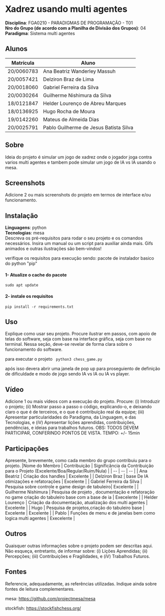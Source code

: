 # Xadrez usando multi agentes

**Disciplina**: FGA0210 - PARADIGMAS DE PROGRAMAÇÃO - T01 <br>
**Nro do Grupo (de acordo com a Planilha de Divisão dos Grupos)**: 04<br>
**Paradigma**: Sistema multi agentes<br>

## Alunos
|Matrícula | Aluno |
| -- | -- |
| 20/0060783  |  Ana Beatriz Wanderley Massuh |
| 20/0057421  |  Delziron Braz de Lima |
| 20/0018060  |  Gabriel Ferreira da Silva |
| 20/0030264  |  Guilherme Nishimura da Silva |
| 18/0121847  |  Helder Lourenço de Abreu Marques |
| 18/0136925  |  Hugo Rocha de Moura |
| 19/0142260  |  Mateus de Almeida Dias |
| 20/0025791  |  Pablo Guilherme de Jesus Batista Silva |

## Sobre 

Ideia do projeto é simular um jogo de xadrez onde o jogador joga contra varios multi agentes e tambem pode simular um jogo de IA vs IA usando o mesa.

## Screenshots
Adicione 2 ou mais screenshots do projeto em termos de interface e/ou funcionamento.

## Instalação 
**Linguagens**: python<br>
**Tecnologias**: mesa<br>
Descreva os pré-requisitos para rodar o seu projeto e os comandos necessários.
Insira um manual ou um script para auxiliar ainda mais.
Gifs animados e outras ilustrações são bem-vindos!

verifique os requisitos para execução sendo:
pacote de instalador basico do python "pip"

#### 1- Atualize o cache do pacote
```sudo apt update```

#### 2- instale os requisitos
```pip install -r requirements.txt```

## Uso 
Explique como usar seu projeto.
Procure ilustrar em passos, com apoio de telas do software, seja com base na interface gráfica, seja com base no terminal.
Nessa seção, deve-se revelar de forma clara sobre o funcionamento do software.

para executar o projeto 
``` python3 chess_game.py```

após isso devera abrir uma janela de pop up para proseguiento de definição de dificuldade e modo de jogo sendo IA vs IA ou IA vs player.

## Vídeo
Adicione 1 ou mais vídeos com a execução do projeto.
Procure: 
(i) Introduzir o projeto;
(ii) Mostrar passo a passo o código, explicando-o, e deixando claro o que é de terceiros, e o que é contribuição real da equipe;
(iii) Apresentar particularidades do Paradigma, da Linguagem, e das Tecnologias, e
(iV) Apresentar lições aprendidas, contribuições, pendências, e ideias para trabalhos futuros.
OBS: TODOS DEVEM PARTICIPAR, CONFERINDO PONTOS DE VISTA.
TEMPO: +/- 15min

## Participações
Apresente, brevemente, como cada membro do grupo contribuiu para o projeto.
|Nome do Membro | Contribuição | Significância da Contribuição para o Projeto (Excelente/Boa/Regular/Ruim/Nula) |
| -- | -- | -- |
| Ana Beatriz |	Criação dos handles	| Excelente |
| Delziron Braz	| base De IA otimizações e refatorações |	Excelente |
| Gabriel Ferreira da Silva | Pesquisa sobre controle e game design de tabuleiro|	Excelente |
| Guilherme Nishimura  | Pesquisa de projeto , documentação  e refatoração no game criação do tabuleiro base com a base de ia | Execelente |
| Helder Lourenço |	Criação da documentação, atualização dos multi agentes | Excelente |
| Hugo  |  Pesquisa de projetos,criação do tabuleiro base | Excelente |	Excelente |
| Pablo  |  Funções de menu e de janelas bem como logica multi agentes | Execelente |

## Outros 
Quaisquer outras informações sobre o projeto podem ser descritas aqui. Não esqueça, entretanto, de informar sobre:
(i) Lições Aprendidas;
(ii) Percepções;
(iii) Contribuições e Fragilidades, e
(iV) Trabalhos Futuros.

## Fontes


Referencie, adequadamente, as referências utilizadas.
Indique ainda sobre fontes de leitura complementares.

mesa:
https://github.com/projectmesa/mesa

stockfish:
https://stockfishchess.org/
